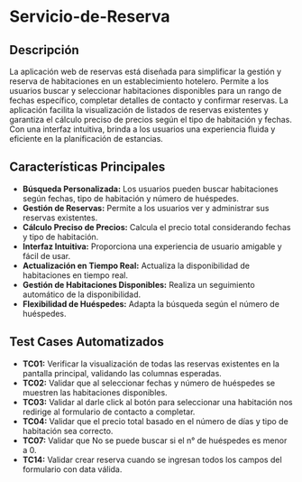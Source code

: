 # Servicio-de-Reserva


## Descripción
La aplicación web de reservas está diseñada para simplificar la gestión y reserva de habitaciones en un establecimiento hotelero. Permite a los usuarios buscar y seleccionar habitaciones disponibles para un rango de fechas específico, completar detalles de contacto y confirmar reservas. La aplicación facilita la visualización de listados de reservas existentes y garantiza el cálculo preciso de precios según el tipo de habitación y fechas. Con una interfaz intuitiva, brinda a los usuarios una experiencia fluida y eficiente en la planificación de estancias.


## Características Principales
- **Búsqueda Personalizada:** Los usuarios pueden buscar habitaciones según fechas, tipo de habitación y número de huéspedes.
- **Gestión de Reservas:** Permite a los usuarios ver y administrar sus reservas existentes.
- **Cálculo Preciso de Precios:** Calcula el precio total considerando fechas y tipo de habitación.
- **Interfaz Intuitiva:** Proporciona una experiencia de usuario amigable y fácil de usar.
- **Actualización en Tiempo Real:** Actualiza la disponibilidad de habitaciones en tiempo real.
- **Gestión de Habitaciones Disponibles:** Realiza un seguimiento automático de la disponibilidad.
- **Flexibilidad de Huéspedes:** Adapta la búsqueda según el número de huéspedes.

## Test Cases Automatizados
- **TC01:** Verificar la visualización de todas las reservas existentes en la pantalla principal, validando las columnas esperadas.
- **TC02:** Validar que al seleccionar fechas y número de huéspedes se muestren las habitaciones disponibles.
- **TC03:** Validar al darle click al botón para seleccionar una habitación nos redirige al formulario de contacto a completar.
- **TC04:** Validar que el precio total basado en el número de días y tipo de habitación sea correcto.
- **TC07:** Validar que No se puede buscar si el n° de huéspedes es menor a 0.
- **TC14:** Validar crear reserva cuando se ingresan todos los campos del formulario con data válida.
